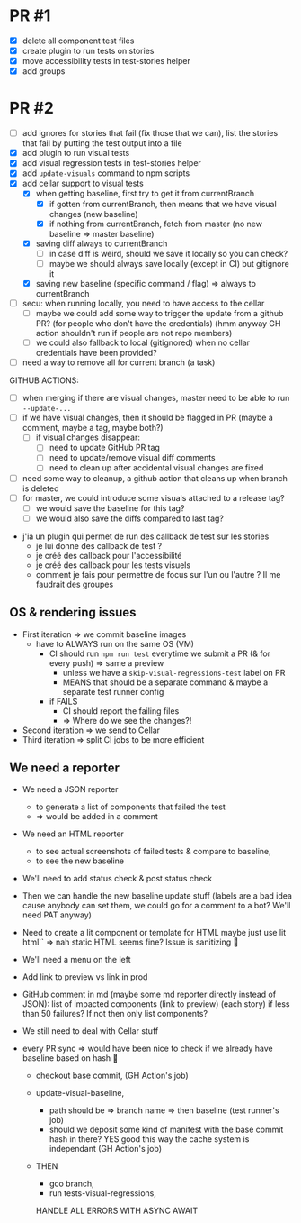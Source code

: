# PR #1

- [x] delete all component test files
- [x] create plugin to run tests on stories
- [x] move accessibility tests in test-stories helper
- [x] add groups

# PR #2

- [ ] add ignores for stories that fail (fix those that we can), list the stories that fail by putting the test output into a file
- [x] add plugin to run visual tests
- [x] add visual regression tests in test-stories helper
- [x] add `update-visuals` command to npm scripts
- [x] add cellar support to visual tests
  - [x] when getting baseline, first try to get it from currentBranch
    - [x] if gotten from currentBranch, then means that we have visual changes (new baseline)
    - [x] if nothing from currentBranch, fetch from master (no new baseline => master baseline)
  - [x] saving diff always to currentBranch
    - [ ] in case diff is weird, should we save it locally so you can check?
    - [ ] maybe we should always save locally (except in CI) but gitignore it
  - [x] saving new baseline (specific command / flag) => always to currentBranch
- [ ] secu: when running locally, you need to have access to the cellar
  - [ ] maybe we could add some way to trigger the update from a github PR? (for people who don't have the credentials) (hmm anyway GH action shouldn't run if people are not repo members)
  - [ ] we could also fallback to local (gitignored) when no cellar credentials have been provided?
- [ ] need a way to remove all for current branch (a task)

GITHUB ACTIONS:
- [ ] when merging if there are visual changes, master need to be able to run `--update-...`
- [ ] if we have visual changes, then it should be flagged in PR (maybe a comment, maybe a tag, maybe both?)
  - [ ] if visual changes disappear:
    - [ ] need to update GitHub PR tag
    - [ ] need to update/remove visual diff comments
    - [ ] need to clean up after accidental visual changes are fixed
- [ ] need some way to cleanup, a github action that cleans up when branch is deleted
- [ ] for master, we could introduce some visuals attached to a release tag?
  - [ ] we would save the baseline for this tag?
  - [ ] we would also save the diffs compared to last tag?

- j'ia un plugin qui permet de run des callback de test sur les stories
  - je lui donne des callback de test ?
  - je créé des callback pour l'accessibilité
  - je créé des callback pour les tests visuels
  - comment je fais pour permettre de focus sur l'un ou l'autre ? Il me faudrait des groupes


## OS & rendering issues

- First iteration => we commit baseline images
  - have to ALWAYS run on the same OS (VM)
    - CI should run `npm run test` everytime we submit a PR (& for every push) => same a preview
      - unless we have a `skip-visual-regressions-test` label on PR
      - MEANS that should be a separate command & maybe a separate test runner config
    - if FAILS
      - CI should report the failing files
      - => Where do we see the changes?!
- Second iteration => we send to Cellar
- Third iteration => split CI jobs to be more efficient

## We need a reporter

- We need a JSON reporter
  - to generate a list of components that failed the test
  - => would be added in a comment

- We need an HTML reporter
  - to see actual screenshots of failed tests & compare to baseline,
  - to see the new baseline
- We'll need to add status check & post status check

- Then we can handle the new baseline update stuff (labels are a bad idea cause anybody can set them, we could go for a comment to a bot? We'll need PAT anyway)

- Need to create a lit component or template for HTML maybe just use lit html`` => nah static HTML seems fine? Issue is sanitizing :thinking:
- We'll need a menu on the left
- Add link to preview vs link in prod
- GitHub comment in md (maybe some md reporter directly instead of JSON): list of impacted components (link to preview) (each story) if less than 50 failures? If not then only list components?

- We still need to deal with Cellar stuff

- every PR sync => would have been nice to check if we already have baseline based on hash :thinking:
  - checkout base commit, (GH Action's job)
  - update-visual-baseline,
    - path should be => branch name => then baseline (test runner's job)
    - should we deposit some kind of manifest with the base commit hash in there? YES good this way the cache system is independant (GH Action's job)
  - THEN
    - gco branch,
    - run tests-visual-regressions,



    HANDLE ALL ERRORS WITH ASYNC AWAIT
